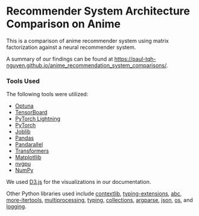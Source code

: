 # Recommender System Architecture Comparison on Anime

This is a comparison of anime recommender system using matrix factorization against a neural recommender system.

A summary of our findings can be found at https://paul-tqh-nguyen.github.io/anime_recommendation_system_comparisons/.

### Tools Used

The following tools were utilized:

- [Optuna](https://optuna.org/)
- [TensorBoard](https://www.tensorflow.org/tensorboard)
- [PyTorch Lightning](https://pytorch-lightning.readthedocs.io/en/latest/)
- [PyTorch](https://pytorch.org/)
- [Joblib](https://joblib.readthedocs.io/en/latest/)
- [Pandas](https://pandas.pydata.org/)
- [Pandarallel](https://github.com/nalepae/pandarallel)
- [Transformers](https://huggingface.co/transformers/)
- [Matplotllib](https://matplotlib.org/)
- [nvgpu](https://github.com/rossumai/nvgpu)
- [NumPy](https://numpy.org/)

We used [D3.js](https://d3js.org/) for the visualizations in our documentation.

Other Python libraries used include [contextlib](https://docs.python.org/3/library/contextlib.html), [typing-extensions](https://pypi.org/project/typing-extensions/), [abc](https://docs.python.org/3/library/abc.html), [more-itertools](https://more-itertools.readthedocs.io/en/stable/), [multiprocessing](https://docs.python.org/3/library/multiprocessing.html), [typing](https://docs.python.org/3/library/typing.html), [collections](https://docs.python.org/3/library/collections.html), [argparse](https://docs.python.org/3/library/argparse.html), [json](https://docs.python.org/3/library/json.html), [os](https://docs.python.org/3/library/os.html), and [logging](https://docs.python.org/3/library/logging.html).
